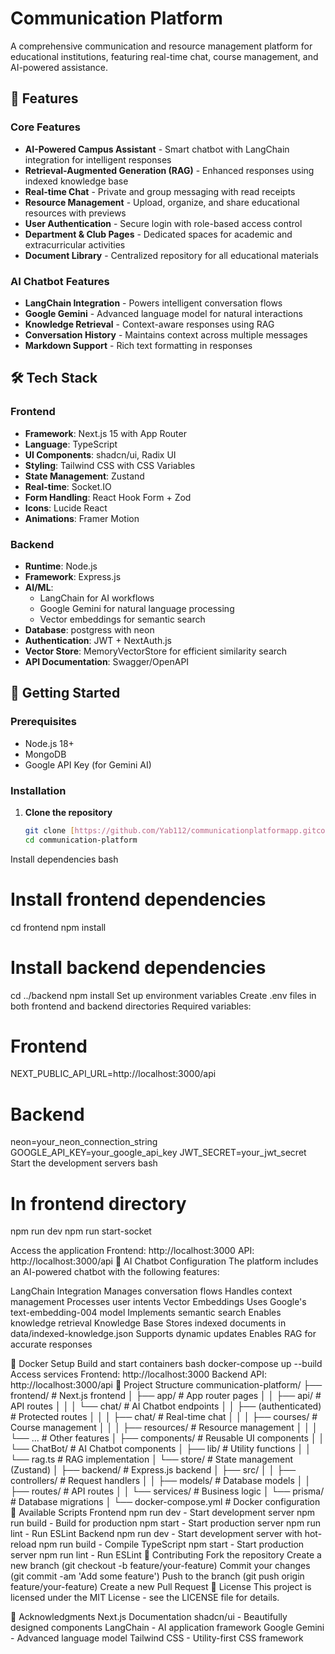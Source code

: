# Communication Platform

A comprehensive communication and resource management platform for educational institutions, featuring real-time chat, course management, and AI-powered assistance.

## 🌟 Features

### Core Features
- **AI-Powered Campus Assistant** - Smart chatbot with LangChain integration for intelligent responses
- **Retrieval-Augmented Generation (RAG)** - Enhanced responses using indexed knowledge base
- **Real-time Chat** - Private and group messaging with read receipts
- **Resource Management** - Upload, organize, and share educational resources with previews
- **User Authentication** - Secure login with role-based access control
- **Department & Club Pages** - Dedicated spaces for academic and extracurricular activities
- **Document Library** - Centralized repository for all educational materials

### AI Chatbot Features
- **LangChain Integration** - Powers intelligent conversation flows
- **Google Gemini** - Advanced language model for natural interactions
- **Knowledge Retrieval** - Context-aware responses using RAG
- **Conversation History** - Maintains context across multiple messages
- **Markdown Support** - Rich text formatting in responses

## 🛠️ Tech Stack

### Frontend
- **Framework**: Next.js 15 with App Router
- **Language**: TypeScript
- **UI Components**: shadcn/ui, Radix UI
- **Styling**: Tailwind CSS with CSS Variables
- **State Management**: Zustand
- **Real-time**: Socket.IO
- **Form Handling**: React Hook Form + Zod
- **Icons**: Lucide React
- **Animations**: Framer Motion

### Backend
- **Runtime**: Node.js
- **Framework**: Express.js
- **AI/ML**: 
  - LangChain for AI workflows
  - Google Gemini for natural language processing
  - Vector embeddings for semantic search
- **Database**: postgress with neon
- **Authentication**: JWT + NextAuth.js
- **Vector Store**: MemoryVectorStore for efficient similarity search
- **API Documentation**: Swagger/OpenAPI

## 🚀 Getting Started

### Prerequisites
- Node.js 18+
- MongoDB
- Google API Key (for Gemini AI)

### Installation

1. **Clone the repository**
   ```bash
   git clone [https://github.com/Yab112/communicationplatformapp.gitcommunication-platform.git]
   cd communication-platform
Install dependencies
bash
# Install frontend dependencies
cd frontend
npm install

# Install backend dependencies
cd ../backend
npm install
Set up environment variables
Create .env files in both frontend and backend directories
Required variables:
# Frontend
NEXT_PUBLIC_API_URL=http://localhost:3000/api

# Backend
neon=your_neon_connection_string
GOOGLE_API_KEY=your_google_api_key
JWT_SECRET=your_jwt_secret
Start the development servers
bash
# In frontend directory
npm run dev
npm run start-socket 

Access the application
Frontend: http://localhost:3000
API: http://localhost:3000/api
🤖 AI Chatbot Configuration
The platform includes an AI-powered chatbot with the following features:

LangChain Integration
Manages conversation flows
Handles context management
Processes user intents
Vector Embeddings
Uses Google's text-embedding-004 model
Implements semantic search
Enables knowledge retrieval
Knowledge Base
Stores indexed documents in 
data/indexed-knowledge.json
Supports dynamic updates
Enables RAG for accurate responses

🐳 Docker Setup
Build and start containers
bash
docker-compose up --build
Access services
Frontend: http://localhost:3000
Backend API: http://localhost:3000/api
📂 Project Structure
communication-platform/
├── frontend/               # Next.js frontend
│   ├── app/                # App router pages
│   │   ├── api/            # API routes
│   │   │   └── chat/       # AI Chatbot endpoints
│   │   ├── (authenticated) # Protected routes
│   │   │   ├── chat/       # Real-time chat
│   │   │   ├── courses/    # Course management
│   │   │   ├── resources/  # Resource management
│   │   │   └── ...         # Other features
│   ├── components/         # Reusable UI components
│   │   └── ChatBot/        # AI Chatbot components
│   ├── lib/                # Utility functions
│   │   └── rag.ts          # RAG implementation
│   └── store/              # State management (Zustand)
│
├── backend/                # Express.js backend
│   ├── src/
│   │   ├── controllers/    # Request handlers
│   │   ├── models/         # Database models
│   │   ├── routes/         # API routes
│   │   └── services/       # Business logic
│   └── prisma/             # Database migrations
│
└── docker-compose.yml      # Docker configuration
🔧 Available Scripts
Frontend
npm run dev - Start development server
npm run build - Build for production
npm start - Start production server
npm run lint - Run ESLint
Backend
npm run dev - Start development server with hot-reload
npm run build - Compile TypeScript
npm start - Start production server
npm run lint - Run ESLint
🤝 Contributing
Fork the repository
Create a new branch (git checkout -b feature/your-feature)
Commit your changes (git commit -am 'Add some feature')
Push to the branch (git push origin feature/your-feature)
Create a new Pull Request
📄 License
This project is licensed under the MIT License - see the LICENSE file for details.

🙏 Acknowledgments
Next.js Documentation
shadcn/ui - Beautifully designed components
LangChain - AI application framework
Google Gemini - Advanced language model
Tailwind CSS - Utility-first CSS framework

